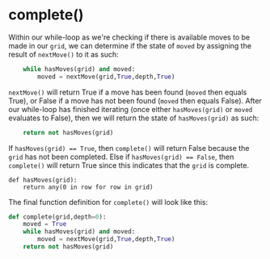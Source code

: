 <!--title={completing the Sudoku board: complete()}-->

<!--badges={Algorithmns:27}-->

<!--concepts{Functions}-->

# complete()

Within our while-loop as we're checking if there is available moves to be made in our `grid`, we can determine if the state of `moved` by assigning the result of `nextMove()` to it as such:

```python
	while hasMoves(grid) and moved:
		moved = nextMove(grid,True,depth,True)
```

`nextMove()` will return True if a move has been found (`moved` then equals True), or False if a move has not been found (`moved` then equals False). After our while-loop has finished iterating (once either `hasMoves(grid)` or `moved` evaluates to False), then we will return the state of `hasMoves(grid)` as such:

```python
	return not hasMoves(grid)
```

If `hasMoves(grid) == True`, then `complete()` will return False because the `grid` has not been completed. Else if `hasMoves(grid) == False`, then `complete()` will return True since this indicates that the `grid` is complete. 

```
def hasMoves(grid):
	return any(0 in row for row in grid)
```



The final function definition for `complete()` will look like this:

```python
def complete(grid,depth=0):
	moved = True
	while hasMoves(grid) and moved:
		moved = nextMove(grid,True,depth,True)
	return not hasMoves(grid)
```

